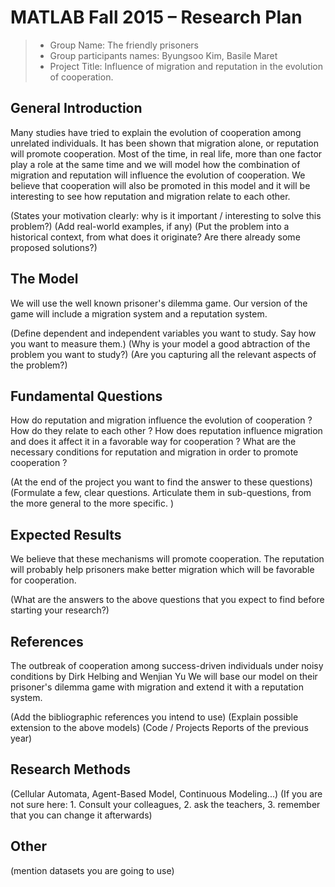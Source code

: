 # MATLAB Fall 2015 – Research Plan

> * Group Name: The friendly prisoners
> * Group participants names: Byungsoo Kim, Basile Maret
> * Project Title: Influence of migration and reputation in the evolution of cooperation.

## General Introduction

Many studies have tried to explain the evolution of cooperation among unrelated individuals. It has been shown that migration alone, or reputation will promote cooperation. Most of the time, in real life, more than one factor play a role at the same time and we will model how the combination of migration and reputation will influence the evolution of cooperation.
We believe that cooperation will also be promoted in this model and it will be interesting to see how reputation and migration relate to each other.

(States your motivation clearly: why is it important / interesting to solve this problem?)
(Add real-world examples, if any)
(Put the problem into a historical context, from what does it originate? Are there already some proposed solutions?)

## The Model

We will use the well known prisoner's dilemma game. Our version of the game will include a migration system and a reputation system. 

(Define dependent and independent variables you want to study. Say how you want to measure them.) (Why is your model a good abtraction of the problem you want to study?) (Are you capturing all the relevant aspects of the problem?)


## Fundamental Questions

How do reputation and migration influence the evolution of cooperation ?
How do they relate to each other ? How does reputation influence migration and does it affect it in a favorable way for cooperation ?
What are the necessary conditions for reputation and migration in order to promote cooperation ?

(At the end of the project you want to find the answer to these questions)
(Formulate a few, clear questions. Articulate them in sub-questions, from the more general to the more specific. )


## Expected Results

We believe that these mechanisms will promote cooperation. The reputation will probably help prisoners make better migration which will be favorable for cooperation.

(What are the answers to the above questions that you expect to find before starting your research?)


## References 

The outbreak of cooperation among success-driven individuals under noisy conditions by Dirk Helbing and Wenjian Yu
We will base our model on their prisoner's dilemma game with migration and extend it with a reputation system.

(Add the bibliographic references you intend to use)
(Explain possible extension to the above models)
(Code / Projects Reports of the previous year)


## Research Methods

(Cellular Automata, Agent-Based Model, Continuous Modeling...) (If you are not sure here: 1. Consult your colleagues, 2. ask the teachers, 3. remember that you can change it afterwards)


## Other

(mention datasets you are going to use)
